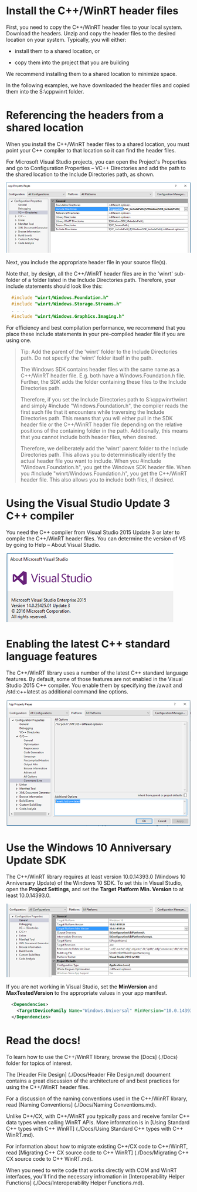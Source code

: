 Install the C++/WinRT header files
===============================================

First, you need to copy the C++/WinRT header files to your local system. Download the headers.
Unzip and copy the header files to the desired location on your system. Typically, you
will either:

-   install them to a shared location, or

-   copy them into the project that you are building

We recommend installing them to a shared location to minimize space.

In the following examples, we have downloaded the header files and
copied them into the S:\\cppwinrt folder.

Referencing the headers from a shared location
==============================================

When you install the C++/WinRT header files to a shared location, you
must point your C++ compiler to that location so it can find the header
files.

For Microsoft Visual Studio projects, you can open the Project's
Properties and go to Configuration Properties – VC++ Directories and add
the path to the shared location to the Include Directories path, as
shown.

![](./media/image1.png)

Next, you include the appropriate header file in your source file(s).

Note that, by design, all the C++/WinRT header files are in the 'winrt'
sub-folder of a folder listed in the Include Directories path.
Therefore, your include statements should look like this:

```C++
  #include "winrt/Windows.Foundation.h"
  #include "winrt/Windows.Storage.Streams.h"
  . . .
  #include "winrt/Windows.Graphics.Imaging.h"
```

For efficiency and best compilation performance, we recommend that you
place these include statements in your pre-compiled header file if you
are using one.

> Tip: Add the parent of the 'winrt' folder to the Include Directories
> path. Do not specify the 'winrt' folder itself in the path.
>
> The Windows SDK contains header files with the same name as a
> C++/WinRT header file. E.g. both have a Windows.Foundation.h file.
> Further, the SDK adds the folder containing these files to the Include
> Directories path.
>
> Therefore, if you set the Include Directories path to
> S:\\cppwinrt\\winrt and simply \#include "Windows.Foundation.h", the
> compiler reads the first such file that it encounters while traversing
> the Include Directories path. This means that you will either pull in
> the SDK header file or the C++/WinRT header file depending on the
> relative positions of the containing folder in the path. Additionally,
> this means that you cannot include both header files, when desired.
>
> Therefore, we deliberately add the 'winrt' parent folder to the
> Include Directories path. This allows you to deterministically
> identify the actual header file you want to include. When you
> \#include "Windows.Foundation.h", you get the Windows SDK header file.
> When you \#include "winrt/Windows.Foundation.h", you get the C++/WinRT
> header file. This also allows you to include both files, if desired.

Using the Visual Studio Update 3 C++ compiler
=============================================

You need the C++ compiler from Visual Studio 2015 Update 3 or later to
compile the C++/WinRT header files. You can determine the version of VS
by going to Help – About Visual Studio.

![](./media/image3.png)

Enabling the latest C++ standard language features
==================================================

The C++/WinRT library uses a number of the latest C++ standard language 
features. By default, some of those features are not enabled in the Visual 
Studio 2015 C++ compiler. You enable them by specifying the
/await and /std:c++latest as additional command line options.

![](./media/image4.png)

Use the Windows 10 Anniversary Update SDK
=========================================

The C++/WinRT library requires at least version 10.0.14393.0 (Windows 10
Anniversary Update) of the Windows 10 SDK. To set this in Visual Studio,
open the **Project Settings**, and set the **Target Platform Min.
Version** to at least 10.0.14393.0.

![](./media/image2.png)

If you are not working in Visual Studio, set the **MinVersion** and
**MaxTestedVersion** to the appropriate values in your app manifest.

```XML
  <Dependencies>
    <TargetDeviceFamily Name="Windows.Universal" MinVersion="10.0.14393.0" MaxVersionTested="10.0.14393.0" />
  </Dependencies>
```
Read the docs!
==============

To learn how to use the C++/WinRT library, browse the [Docs] (./Docs) folder for topics of interest.

The [Header File Design] (./Docs/Header File Design.md) document contains a great discussion of the architecture of and best practices for using the C++/WinRT header files.

For a discussion of the naming conventions used in the C++/WinRT library, read [Naming Conventions] (./Docs/Naming Conventions.md).

Unlike C++/CX, with C++/WinRT you typically pass and receive familar C++ data types when calling WinRT APIs. More information is in [Using Standard C++ types with C++ WinRT] (./Docs/Using Standard C++ types with C++ WinRT.md).

For information about how to migrate existing C++/CX code to C++/WinRT, read [Migrating C++ CX source code to C++ WinRT] (./Docs/Migrating C++ CX source code to C++ WinRT.md).

When you need to write code that works directly with COM and WinRT interfaces, you'll find the necessary infromation in [Interoperability Helper Functions] (./Docs/Interoperability Helper Functions.md).
